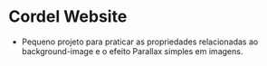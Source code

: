# Cordel Website
* Pequeno projeto para praticar as propriedades relacionadas ao background-image e o efeito Parallax simples em imagens. 

